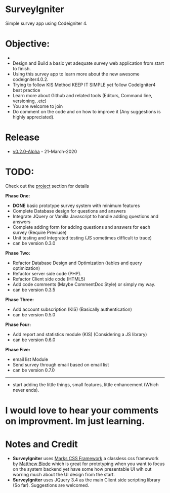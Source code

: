 # SurveyIgniter
Simple survey app using Codeigniter 4.

# Objective:
- 
- Design and Build a basic yet adequate survey web application from start to finish.
- Using this survey app to learn more about the new awesome codeigniter4.0.2.
- Trying to follow KIS Method KEEP IT SIMPLE yet follow CodeIgniter4 best practice
- Learn more about Github and related tools (Editors, Command line, versioning, .etc)
- You are welcome to join 
- Do comment on the code and on how to improve it (Any suggestions is highly appreciated).

# Release
- [v0.2.0-Alpha](https://github.com/anmar-dev/SurveyIgniter/releases/tag/v0.2.0-alpha) - 21-March-2020

# TODO:
Check out the [project](https://github.com/anmar-dev/SurveyIgniter/projects) section for details

**Phase One:**
- **DONE** basic prototype survey system with minimum features
- Complete Database design for questions and answers
- Integrate JQuery or Vanilla Javascript to handle adding questions and answers 
- Complete adding form for adding questions and answers for each survey (Require Previuse)
- Unit testing and integrated testing (JS sometimes difficult to trace)
- can be version 0.3.0

**Phase Two:**
- Refactor Database Design and Optimization (tables and query optimization)
- Refactor server side code (PHP).
- Refactor Client side code (HTML5)
- Add code comments (Maybe CommentDoc Style) or simply my way.
- can be version 0.3.5

**Phase Three:**
- Add account subscription (KIS) (Basically authentication)
- can be version 0.5.0

**Phase Four:**
- Add report and statistics module (KIS) (Considering a JS library)
- can be version 0.6.0

**Phase Five:**
- email list Module
- Send survey through email based on email list
- can be version 0.7.0
------
- start adding the little things, small features, little enhancement (Which never ends). 


# I would love to hear your comments on improvment. Im just learning.

# Notes and Credit
- **SurveyIgniter** uses [Marks CSS Framework](https://mblode.github.io/marx/) a classless css framework by [Matthew Blode](https://github.com/mblode) which is great for prototyping when you want to focus on the system backend yet have some how presentable UI wih out worring much about the UI design from the start.
- **SurveyIgniter** uses JQuery 3.4 as the main Client side scripting library (So far). Suggestions are welcomed.


